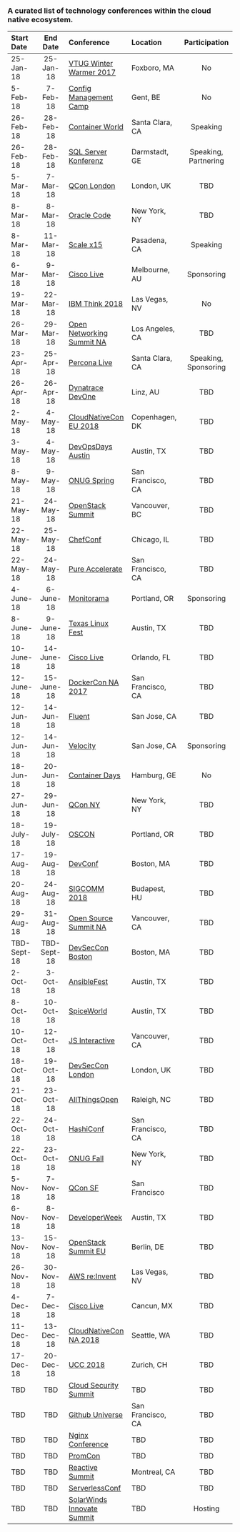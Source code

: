 ### A curated list of technology conferences within the cloud native ecosystem.
| Start Date | End Date | Conference | Location | Participation |
| :--- | :---: | :--- | :--- | :---: |
|	25-Jan-18	|	25-Jan-18	|	[VTUG Winter Warmer 2017](http://events.vtug.com)	|	Foxboro, MA	|	No	|
| 5-Feb-18 | 7-Feb-18 | [Config Management Camp](http://cfgmgmtcamp.eu) | Gent, BE | No |
|	26-Feb-18	|	28-Feb-18	|	[Container World](https://tmt.knect365.com/container-world/)	|	Santa Clara, CA	|	Speaking	|
|	26-Feb-18	|	28-Feb-18	|	[SQL Server Konferenz](https://sqlkonferenz.de)	|	Darmstadt, GE	|	Speaking, Partnering	|
|	5-Mar-18	|	7-Mar-18	|	[QCon London](https://qconlondon.com)	|	London, UK	|	TBD	|
|	8-Mar-18	|	8-Mar-18	|	[Oracle Code](https://developer.oracle.com/code)	|	New York, NY	|	TBD	|
|	8-Mar-18	|	11-Mar-18	|	[Scale x15](http://www.socallinuxexpo.org)	|	Pasadena, CA	|	Speaking	|
|	6-Mar-18	|	9-Mar-18	|	[Cisco Live](https://www.ciscolive.com/anz/)	|	Melbourne, AU	|	Sponsoring	|
|	19-Mar-18	|	22-Mar-18 |	[IBM Think 2018](https://www.ibm.com/events/think)	|	Las Vegas, NV	|	No	|
|	26-Mar-18	|	29-Mar-18	|	[Open Networking Summit NA](https://events.linuxfoundation.org/events/open-networking-summit-north-america-2018)	|	Los Angeles, CA	|	TBD	|
|	23-Apr-18	|	25-Apr-18	|	[Percona Live](https://www.percona.com/live/18/)	|	Santa Clara, CA	|	Speaking, Sponsoring	|
|	26-Apr-18	|	26-Apr-18	|	[Dynatrace DevOne](https://devone.at)	|	Linz, AU	|	TBD	|
|	2-May-18	|	4-May-18	|	[CloudNativeCon EU 2018](https://events.linuxfoundation.org/events/kubecon-cloudnativecon-europe-2018)	|	Copenhagen, DK	|	TBD	|
|	3-May-18	|	4-May-18	|	[DevOpsDays Austin](http://www.devopsdaysaustin.com)	|	Austin, TX	|	TBD	|
|	8-May-18	|	9-May-18	|	[ONUG Spring](https://www.onug.net/onug-spring-2018/)	|	San Francisco, CA	|	TBD	|
|	21-May-18	|	24-May-18	|	[OpenStack Summit](https://www.openstack.org/summit/vancouver-2018/)	|	Vancouver, BC	|	TBD	|
|	22-May-18	|	25-May-18	|	[ChefConf](https://chefconf.chef.io) 	|	Chicago, IL	|	TBD	|
|	22-May-18	|	24-May-18	|	[Pure Accelerate](https://www.purestorage.com/events/accelerate-2018.html)	|	San Francisco, CA	|	TBD	|
|	4-June-18	|	6-June-18	|	[Monitorama](http://monitorama.com)	|	Portland, OR	|	Sponsoring	|
|	8-June-18	|	9-June-18	|	[Texas Linux Fest](http://texaslinuxfest.org)	|	Austin, TX	|	TBD	|
|	10-June-18	|	14-June-18	|	[Cisco Live](https://www.ciscolive.com/us/)	|	Orlando, FL	|	TBD	|
|	12-June-18	|	15-June-18	|	[DockerCon NA 2017](https://2018.dockercon.com)	|	San Francisco, CA	|	TBD	|
|	12-Jun-18	|	14-Jun-18	|	[Fluent](https://conferences.oreilly.com/fluent/fl-ca)	|	San Jose, CA	|	TBD	|
|	12-Jun-18	|	14-Jun-18	|	[Velocity](https://conferences.oreilly.com/velocity/vl-ca)	|	San Jose, CA	|	Sponsoring	|
|	18-Jun-18	|	20-Jun-18	|	[Container Days](https://containerdays.io)	|	Hamburg, GE	| No	|
|	27-Jun-18	|	29-Jun-18	|	[QCon NY](https://qconnewyork.com)	|	New York, NY	|	TBD	|
|	18-July-18	|	19-July-18	|	[OSCON](https://conferences.oreilly.com/oscon/oscon-tx)	| Portland, OR	|	TBD	|
|	17-Aug-18	|	19-Aug-18	|	[DevConf](https://devconf.cz)	|	Boston, MA	|	TBD	|
|	20-Aug-18	|	24-Aug-18	|	[SIGCOMM 2018](http://conferences.sigcomm.org/sigcomm/2018/)	|	Budapest, HU	|	TBD	|
|	29-Aug-18	|	31-Aug-18	|	[Open Source Summit NA](http://events.linuxfoundation.org/events/open-source-summit-north-america)	|	Vancouver, CA	|	TBD	|
|	TBD-Sept-18	|	TBD-Sept-18	|	[DevSecCon Boston](http://www.devseccon.com/boston-2018)	|	Boston, MA	|	TBD	|
|	2-Oct-18	|	3-Oct-18	|	[AnsibleFest](https://www.ansible.com/ansiblefest)	|	Austin, TX	|	TBD	|
|	8-Oct-18	|	10-Oct-18	|	[SpiceWorld](https://www.spiceworks.com/spiceworld/)	|	Austin, TX	|	TBD	|
|	10-Oct-18	|	12-Oct-18	|	[JS Interactive](https://events.linuxfoundation.org/events/js-interactive-2018)	|	Vancouver, CA	|	TBD	|
|	18-Oct-18	|	19-Oct-18	|	[DevSecCon London](http://www.devseccon.com/london-2018)	|	London, UK	|	TBD	|
|	21-Oct-18	|	23-Oct-18	|	[AllThingsOpen](https://allthingsopen.org)	|	Raleigh, NC	|	TBD	|
|	22-Oct-18	|	24-Oct-18	|	[HashiConf](https://www.hashiconf.com)	|	San Francisco, CA	|	TBD	|
|	22-Oct-18	|	23-Oct-18	|	[ONUG Fall](https://onug.net)	|	New York, NY	|	TBD	|
|	5-Nov-18	|	7-Nov-18	|	[QCon SF](https://qconsf.com)	|	San Francisco	|	TBD	|
| 6-Nov-18 | 8-Nov-18 | [DeveloperWeek](http://www.developerweek.com/Austin/) | Austin, TX | TBD |
|	13-Nov-18	|	15-Nov-18	|	[OpenStack Summit EU](https://www.openstack.org/summit/berlin-2018/)	|	Berlin, DE	|	TBD	|
|	26-Nov-18	|	30-Nov-18	|	[AWS re:Invent](https://reinvent.awsevents.com)	|	Las Vegas, NV	|	TBD	|
|	4-Dec-18	|	7-Dec-18	|	[Cisco Live](https://www.ciscolive.com/latam/)	|	Cancun, MX	|	TBD	|
|	11-Dec-18	|	13-Dec-18	|	[CloudNativeCon NA 2018](http://events.linuxfoundation.org/events/cloudnativecon-and-kubecon-north-america)	|	Seattle, WA	|	TBD	|
|	17-Dec-18	|	20-Dec-18	|	[UCC 2018](http://ucc-conference.org)	|	Zurich, CH	|	TBD	|
|	TBD	|	TBD	|	[Cloud Security Summit](https://tmt.knect365.com/cloud-security-summit/)	|	TBD	|	TBD	|
|	TBD	|	TBD	|	[Github Universe](http://githubuniverse.com)	|	San Francisco, CA	|	TBD	|
|	TBD	|	TBD	|	[Nginx Conference](https://www.nginx.com/nginxconf/)	|	TBD	|	TBD	|
| TBD | TBD | [PromCon](https://promcon.io) | TBD | TBD |
| TBD	| TBD	|	[Reactive Summit](http://www.reactivesummit.org)	|	Montreal, CA	|	TBD	|
|	TBD	|	TBD	|	[ServerlessConf](https://serverlessconf.io/)	|	TBD	|	TBD	|
|	TBD	|	TBD	|	[SolarWinds Innovate Summit](http://innovate.solarwinds.io)	| TBD	|	Hosting	|
